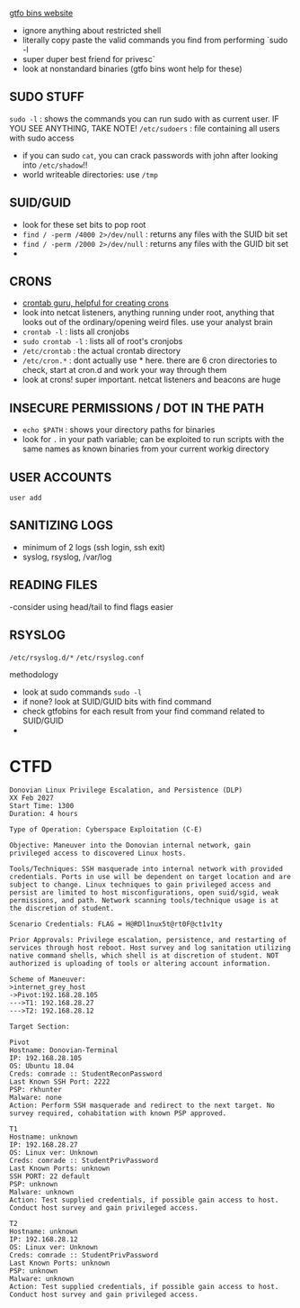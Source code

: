 [gtfo bins website](https://gtfobins.github.io)

- ignore anything about restricted shell
- literally copy paste the valid commands you find from performing `sudo -l
- super duper best friend for privesc`
- look at nonstandard binaries (gtfo bins wont help for these)
## SUDO STUFF

`sudo -l`	:	shows the commands you can run sudo with as current user. IF YOU SEE ANYTHING, TAKE NOTE!
`/etc/sudoers`	:	file containing all users with sudo access
- if you can sudo `cat`, you can crack passwords with john after looking into `/etc/shadow`!!
- world writeable directories: use `/tmp`

## SUID/GUID
- look for these set bits to pop root
- `find / -perm /4000 2>/dev/null`	:	returns any files with the SUID bit set
- `find / -perm /2000 2>/dev/null`	:	returns any files with the GUID bit set
- 

## CRONS
- [crontab guru, helpful for creating crons](https://crontab.guru/)
- look into netcat listeners, anything running under root, anything that looks out of the ordinary/opening weird files. use your analyst brain
- `crontab -l`    :   lists all cronjobs
- `sudo crontab -l`   :   lists all of root's cronjobs
- `/etc/crontab`      :   the actual crontab directory
- `/etc/cron.*`   :   dont actually use * here. there are 6 cron directories to check, start at cron.d and work your way through them
- look at crons! super important. netcat listeners and beacons are huge


## INSECURE PERMISSIONS / DOT IN THE PATH
- `echo $PATH`	:	shows your directory paths for binaries
- look for `.` in your path variable; can be exploited to run scripts with the same names as known binaries from your current workig directory


## USER ACCOUNTS

`user add`

## SANITIZING LOGS

- minimum of 2 logs (ssh login, ssh exit)
- syslog, rsyslog, /var/log

## READING FILES
-consider using head/tail to find flags easier


## RSYSLOG

`/etc/rsyslog.d/*`
`/etc/rsyslog.conf`





methodology

- look at sudo commands `sudo -l`
- if none? look at SUID/GUID bits with find command
- check gtfobins for each result from your find command related to SUID/GUID
- 



# CTFD

```
Donovian Linux Privilege Escalation, and Persistence (DLP)
XX Feb 2027
Start Time: 1300
Duration: 4 hours

Type of Operation: Cyberspace Exploitation (C-E)

Objective: Maneuver into the Donovian internal network, gain privileged access to discovered Linux hosts.

Tools/Techniques: SSH masquerade into internal network with provided credentials. Ports in use will be dependent on target location and are subject to change. Linux techniques to gain privileged access and persist are limited to host misconfigurations, open suid/sgid, weak permissions, and path. Network scanning tools/technique usage is at the discretion of student.

Scenario Credentials: FLAG = H@RDl1nux5t@rt0F@ct1v1ty

Prior Approvals: Privilege escalation, persistence, and restarting of services through host reboot. Host survey and log sanitation utilizing native command shells, which shell is at discretion of student. NOT authorized is uploading of tools or altering account information.

Scheme of Maneuver:
>internet_grey_host
->Pivot:192.168.28.105
--->T1: 192.168.28.27
--->T2: 192.168.28.12

Target Section:

Pivot
Hostname: Donovian-Terminal
IP: 192.168.28.105
OS: Ubuntu 18.04
Creds: comrade :: StudentReconPassword
Last Known SSH Port: 2222
PSP: rkhunter
Malware: none
Action: Perform SSH masquerade and redirect to the next target. No survey required, cohabitation with known PSP approved.

T1
Hostname: unknown
IP: 192.168.28.27
OS: Linux ver: Unknown
Creds: comrade :: StudentPrivPassword
Last Known Ports: unknown
SSH PORT: 22 default
PSP: unknown
Malware: unknown
Action: Test supplied credentials, if possible gain access to host. Conduct host survey and gain privileged access.

T2
Hostname: unknown
IP: 192.168.28.12
OS: Linux ver: Unknown
Creds: comrade :: StudentPrivPassword
Last Known Ports: unknown
PSP: unknown
Malware: unknown
Action: Test supplied credentials, if possible gain access to host. Conduct host survey and gain privileged access.

```








